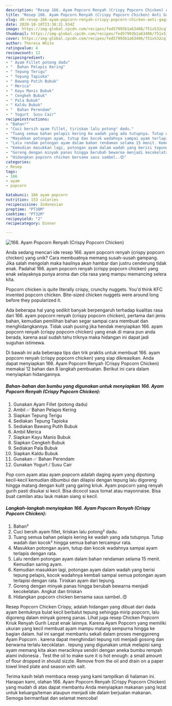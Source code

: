 ```yaml
---
description: "Resep 166. Ayam Popcorn Renyah (Crispy Popcorn Chicken) Anti Gagal"
title: "Resep 166. Ayam Popcorn Renyah (Crispy Popcorn Chicken) Anti Gagal"
slug: 40-resep-166-ayam-popcorn-renyah-crispy-popcorn-chicken-anti-gagal
date: 2020-10-18T23:38:31.934Z
image: https://img-global.cpcdn.com/recipes/fed57993b1a63406/751x532cq70/166-ayam-popcorn-renyah-crispy-popcorn-chicken-foto-resep-utama.jpg
thumbnail: https://img-global.cpcdn.com/recipes/fed57993b1a63406/751x532cq70/166-ayam-popcorn-renyah-crispy-popcorn-chicken-foto-resep-utama.jpg
cover: https://img-global.cpcdn.com/recipes/fed57993b1a63406/751x532cq70/166-ayam-popcorn-renyah-crispy-popcorn-chicken-foto-resep-utama.jpg
author: Theresa White
ratingvalue: 4
reviewcount: 12
recipeingredient:
- " Ayam Fillet potong dadu"
- "  Bahan Pelapis Kering"
- " Tepung Terigu"
- " Tepung Tapioka"
- " Bawang Putih Bubuk"
- " Merica"
- " Kayu Manis Bubuk"
- " Cengkeh Bubuk"
- " Pala Bubuk"
- " Kaldu Bubuk"
- "  Bahan Perendam"
- " Yogurt  Susu Cair"
recipeinstructions:
- "Bahan²"
- "Cuci bersih ayam fillet, tiriskan lalu potong² dadu."
- "Tuang semua bahan pelapis kering ke wadah yang ada tutupnya. Tutup wadah dan kocok² hingga semua bahan tercampur rata."
- "Masukkan potongan ayam, tutup dan kocok wadahnya sampai ayam terlapis dengan rata."
- "Lalu rendam potongan ayam dalam bahan rendaman selama 15 menit. Kemudian saring ayam."
- "Kemudian masukkan lagi, potongan ayam dalam wadah yang berisi tepung pelapis, kocok wadahnya kembali sampai semua potongan ayam terlapisi dengan rata. Tiriskan ayam dari tepung."
- "Goreng dengan minyak panas hingga berubah bewarna menjadi kecokelatan. Angkat dan tiriskan"
- "Hidangkan popcorn chicken bersama saus sambel..😍"
categories:
- Resep
tags:
- 166
- ayam
- popcorn

katakunci: 166 ayam popcorn 
nutrition: 153 calories
recipecuisine: Indonesian
preptime: "PT38M"
cooktime: "PT32M"
recipeyield: "2"
recipecategory: Dinner

---
```



![166. Ayam Popcorn Renyah (Crispy Popcorn Chicken)](https://img-global.cpcdn.com/recipes/fed57993b1a63406/751x532cq70/166-ayam-popcorn-renyah-crispy-popcorn-chicken-foto-resep-utama.jpg)

Anda sedang mencari ide resep 166. ayam popcorn renyah (crispy popcorn chicken) yang unik? Cara membuatnya memang susah-susah gampang. Jika salah mengolah maka hasilnya akan hambar dan justru cenderung tidak enak. Padahal 166. ayam popcorn renyah (crispy popcorn chicken) yang enak selayaknya punya aroma dan cita rasa yang mampu memancing selera kita.

Popcorn chicken is quite literally crispy, crunchy nuggets. You&#39;d think KFC invented popcorn chicken. Bite-sized chicken nuggets were around long before they popularized it.

Ada beberapa hal yang sedikit banyak berpengaruh terhadap kualitas rasa dari 166. ayam popcorn renyah (crispy popcorn chicken), pertama dari jenis bahan, kemudian pemilihan bahan segar sampai cara membuat dan menghidangkannya. Tidak usah pusing jika hendak menyiapkan 166. ayam popcorn renyah (crispy popcorn chicken) yang enak di mana pun anda berada, karena asal sudah tahu triknya maka hidangan ini dapat jadi suguhan istimewa.


Di bawah ini ada beberapa tips dan trik praktis untuk membuat 166. ayam popcorn renyah (crispy popcorn chicken) yang siap dikreasikan. Anda dapat menyiapkan 166. Ayam Popcorn Renyah (Crispy Popcorn Chicken) memakai 12 bahan dan 8 langkah pembuatan. Berikut ini cara dalam menyiapkan hidangannya.

<!--inarticleads1-->

##### Bahan-bahan dan bumbu yang digunakan untuk menyiapkan 166. Ayam Popcorn Renyah (Crispy Popcorn Chicken):

1. Gunakan  Ayam Fillet (potong dadu)
1. Ambil  ✅ Bahan Pelapis Kering
1. Siapkan  Tepung Terigu
1. Sediakan  Tepung Tapioka
1. Sediakan  Bawang Putih Bubuk
1. Ambil  Merica
1. Siapkan  Kayu Manis Bubuk
1. Siapkan  Cengkeh Bubuk
1. Sediakan  Pala Bubuk
1. Siapkan  Kaldu Bubuk
1. Gunakan  ✅ Bahan Perendam
1. Gunakan  Yogurt / Susu Cair


Pop corn ayam atau ayam popcorn adalah daging ayam yang dipotong kecil-kecil kemudian dibumbui dan dilapisi dengan tepung lalu digoreng hingga matang dengan kulit yang garing kriuk. Ayam popcorn yang renyah gurih pasti disukai si kecil. Bisa dicocol saus tomat atau mayonnaise. Bisa buat camilan atau lauk makan siang si kecil. 

<!--inarticleads2-->

##### Langkah-langkah menyiapkan 166. Ayam Popcorn Renyah (Crispy Popcorn Chicken):

1. Bahan²
1. Cuci bersih ayam fillet, tiriskan lalu potong² dadu.
1. Tuang semua bahan pelapis kering ke wadah yang ada tutupnya. Tutup wadah dan kocok² hingga semua bahan tercampur rata.
1. Masukkan potongan ayam, tutup dan kocok wadahnya sampai ayam terlapis dengan rata.
1. Lalu rendam potongan ayam dalam bahan rendaman selama 15 menit. Kemudian saring ayam.
1. Kemudian masukkan lagi, potongan ayam dalam wadah yang berisi tepung pelapis, kocok wadahnya kembali sampai semua potongan ayam terlapisi dengan rata. Tiriskan ayam dari tepung.
1. Goreng dengan minyak panas hingga berubah bewarna menjadi kecokelatan. Angkat dan tiriskan
1. Hidangkan popcorn chicken bersama saus sambel..😍


Resep Popcorn Chicken Crispy, adalah hidangan yang dibuat dari dada ayam bentuknya bulat kecil berbalut tepung sehingga mirip popcorn, lalu digoreng dalam minyak goreng panas. Lihat juga resep Chicken Popcorn Kriuk Renyah Gurih Lezat enak lainnya. Karena Ayam Popcorn yang memiliki ukuran yang kecil membuat ayam mampu matang sempurna hingga ke bagian dalam. hal ini sangat membantu sekali dalam proses menggoreng Ayam Popcorn . karena dapat menghindari tepung roti menjadi gosong dan berwarna terlalu kecoklatan . tepung yang digunakan untuk melapisi sang ayam memang kita akan meraciknya sendiri dengan aneka bumbu rempah alami indonesia . Test the oil to make sure it is hot enough: a small amount of flour dropped in should sizzle. Remove from the oil and drain on a paper towel lined plate and season with salt. 

Terima kasih telah membaca resep yang kami tampilkan di halaman ini. Harapan kami, olahan 166. Ayam Popcorn Renyah (Crispy Popcorn Chicken) yang mudah di atas dapat membantu Anda menyiapkan makanan yang lezat untuk keluarga/teman ataupun menjadi ide dalam berjualan makanan. Semoga bermanfaat dan selamat mencoba!
